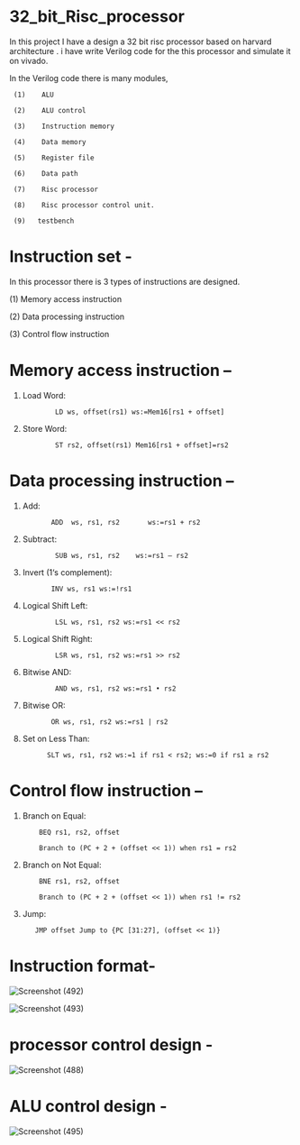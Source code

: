 # 32_bit_Risc_processor
In this project I have a design a 32 bit risc processor based on harvard architecture . i have write Verilog code for the this processor and simulate it on vivado.

In the Verilog code there is many modules,

     (1)	ALU
     
     (2)	ALU control
     
     (3)	Instruction memory
     
     (4)	Data memory 
     
     (5)	Register file
     
     (6)	Data path
     
     (7)	Risc processor
     
     (8)	Risc processor control unit.
     
     (9)   testbench
     
# Instruction set -

In this processor there is 3 types of instructions are designed.

(1)	Memory access instruction

(2)	Data processing instruction

(3)	Control flow instruction



# Memory access instruction –

1. Load Word:
   
               LD ws, offset(rs1) ws:=Mem16[rs1 + offset]

2. Store Word:
   
               ST rs2, offset(rs1) Mem16[rs1 + offset]=rs2
   
# Data processing instruction –

1. Add:
 
              ADD  ws, rs1, rs2       ws:=rs1 + rs2
   
2. Subtract:
   
               SUB ws, rs1, rs2    ws:=rs1 – rs2
   
 3. Invert (1‘s complement):
  
               INV ws, rs1 ws:=!rs1
    
4. Logical Shift Left:
 
               LSL ws, rs1, rs2 ws:=rs1 << rs2
   
5. Logical Shift Right:
 
               LSR ws, rs1, rs2 ws:=rs1 >> rs2
    
6. Bitwise AND:
 
               AND ws, rs1, rs2 ws:=rs1 • rs2
    
7. Bitwise OR:
 
              OR ws, rs1, rs2 ws:=rs1 | rs2
    
8. Set on Less Than:
 
             SLT ws, rs1, rs2 ws:=1 if rs1 < rs2; ws:=0 if rs1 ≥ rs2
    
# Control flow instruction –

1. Branch on Equal:
 
           BEQ rs1, rs2, offset
   
           Branch to (PC + 2 + (offset << 1)) when rs1 = rs2
   
2. Branch on Not Equal:
   
           BNE rs1, rs2, offset
   
           Branch to (PC + 2 + (offset << 1)) when rs1 != rs2
   
3. Jump:

          JMP offset Jump to {PC [31:27], (offset << 1)}

# Instruction format-

![Screenshot (492)](https://github.com/amitkumarbakoliya/16_bit_Risc_processor/assets/138565461/7795e12a-efb2-4ff1-940c-4e54b33c1ed2)


![Screenshot (493)](https://github.com/amitkumarbakoliya/16_bit_Risc_processor/assets/138565461/9b8e613e-b93f-4103-ba52-13a494968b5a)


# processor control design -

![Screenshot (488)](https://github.com/amitkumarbakoliya/16_bit_Risc_processor/assets/138565461/3a52b87e-8af4-498c-b999-69aa67662236)

# ALU control design -

![Screenshot (495)](https://github.com/amitkumarbakoliya/16_bit_Risc_processor/assets/138565461/af57d4b0-afd7-42d0-bb80-4ea4120fee37)








